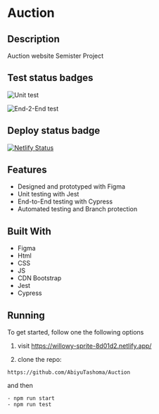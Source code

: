 # Auction

## Description

Auction website Semister Project

## Test status badges

![Unit test](https://github.com/AbiyuTashoma/Auction/actions/workflows/unit-test.yml/badge.svg)

![End-2-End test](https://github.com/AbiyuTashoma/Auction/actions/workflows/e2e-test.yml/badge.svg)

## Deploy status badge

[![Netlify Status](https://api.netlify.com/api/v1/badges/2ce0667d-4337-4e5c-9794-3afaab5f02a9/deploy-status)](https://app.netlify.com/sites/willowy-sprite-8d01d2/deploys)

## Features

- Designed and prototyped with Figma
- Unit testing with Jest
- End-to-End testing with Cypress
- Automated testing and Branch protection

## Built With

- Figma
- Html
- CSS
- JS
- CDN Bootstrap
- Jest
- Cypress

## Running

To get started, follow one the following options

1. visit https://willowy-sprite-8d01d2.netlify.app/

2. clone the repo:

```
https://github.com/AbiyuTashoma/Auction
```

and then

```
- npm run start
- npm run test
```
